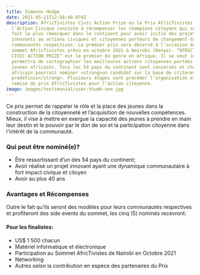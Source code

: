 ```yaml
---
title: Simonns Hodge
date: 2021-05-21T12:58:40.074Z
description: AfricTivistes Civic Action Prize ou le Prix AfricTivistes pour
  l'Action Civique consiste à récompenser les champions citoyens qui se sont
  fait le plus remarquer dans le continent pour avoir initié des projets
  innovants ou actions civiques et citoyennes porteurs de changement dans leurs
  communautés respectives. Le premier prix sera décerné à l’occasion du 3e
  sommet AfricTivistes prévu en octobre 2021 à Nairobi (Kenya). “AFRICTIVISTES
  CIVIC ACTION PRIZE” est le premier du genre en Afrique. Il se veut inclusif et
  permettra de cartographier les meilleures actions citoyennes portées par de
  jeunes africains. Tous les 54 pays du continent sont concernés et chaque
  africain pourrait nominer <strong>un candidat sur la base de critères
  prédéfinis</strong>. Plusieurs étapes vont précéder l’organisation et la
  remise du prix AfricTivistes pour l’action citoyenne.
image: images/testimonial/user-thumb-one.jpg
---
```

Ce prix permet de rappeler le rôle et la place des jeunes dans la construction de la citoyenneté et l’acquisition de nouvelles compétences. Mieux, il vise à mettre en exergue la capacité des jeunes à prendre en main leur destin et le pouvoir par le don de soi et la participation citoyenne dans l'intérêt de la communauté.

### Qui peut être nominé(e)?

* Être ressortissant d’un des 54 pays du continent;
* Avoir réalisé un projet innovant ayant une dynamique communautaire à fort impact civique et citoyen
* Avoir au plus 40 ans

### Avantages et Récompenses

Outre le fait qu’ils seront des modèles pour leurs communautés respectives et profiteront des side events du sommet, les cinq (5) nominés recevront:

#### Pour les finalistes:

* US$ 1 500 chacun
* Matériel informatique et électronique
* Participation au Sommet AfricTivistes de Nairobi en Octobre 2021
* Networking
* Autres selon la contribution en espèce des partenaires du Prix